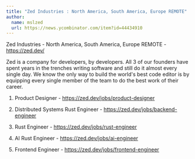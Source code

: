 ```yaml
---
title: "Zed Industries : North America, South America, Europe REMOTE"
author:
  name: mslzed
  url: https://news.ycombinator.com/item?id=44434910
---
```

Zed Industries - North America, South America, Europe REMOTE - <a href="https:&#x2F;&#x2F;zed.dev&#x2F;" rel="nofollow">https:&#x2F;&#x2F;zed.dev&#x2F;</a>

Zed is a company for developers, by developers. All 3 of our founders have spent years in the trenches writing software and still do it almost every single day. 
We know the only way to build the world&#x27;s best code editor is by equipping every single member of the team to do the best work of their career.

1. Product Designer - <a href="https:&#x2F;&#x2F;zed.dev&#x2F;jobs&#x2F;product-designer" rel="nofollow">https:&#x2F;&#x2F;zed.dev&#x2F;jobs&#x2F;product-designer</a>

2. Distributed Systems Rust Engineer - <a href="https:&#x2F;&#x2F;zed.dev&#x2F;jobs&#x2F;backend-engineer" rel="nofollow">https:&#x2F;&#x2F;zed.dev&#x2F;jobs&#x2F;backend-engineer</a>

3. Rust Engineer - <a href="https:&#x2F;&#x2F;zed.dev&#x2F;jobs&#x2F;rust-engineer" rel="nofollow">https:&#x2F;&#x2F;zed.dev&#x2F;jobs&#x2F;rust-engineer</a>

4. AI Rust Engineer - <a href="https:&#x2F;&#x2F;zed.dev&#x2F;jobs&#x2F;ai-engineer" rel="nofollow">https:&#x2F;&#x2F;zed.dev&#x2F;jobs&#x2F;ai-engineer</a>

5. Frontend Engineer - <a href="https:&#x2F;&#x2F;zed.dev&#x2F;jobs&#x2F;frontend-engineer" rel="nofollow">https:&#x2F;&#x2F;zed.dev&#x2F;jobs&#x2F;frontend-engineer</a>
<JobApplication />
